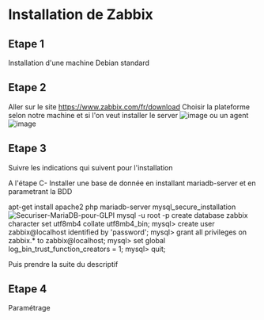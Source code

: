 # Installation de Zabbix

## Etape 1
Installation d'une machine Debian standard

## Etape 2
Aller sur le site https://www.zabbix.com/fr/download
Choisir la plateforme selon notre machine et si l'on veut installer le server 
![image](https://github.com/kawaiiineko-website/tutoriels/assets/172619483/b3077f72-b531-4fa3-975f-4eab36c1b047)
ou un agent
![image](https://github.com/kawaiiineko-website/tutoriels/assets/172619483/77217c93-f9b1-4ba5-8d4d-c838704a7905)

## Etape 3
Suivre les indications qui suivent pour l'installation

A l'étape C-
Installer une base de donnée en installant mariadb-server et en parametrant la BDD

apt-get install apache2 php mariadb-server
mysql_secure_installation
![Securiser-MariaDB-pour-GLPI](https://github.com/kawaiiineko-website/tutoriels/assets/172619483/820eb6d2-db34-4bbd-a311-08d339849df7)
mysql -u root -p
create database zabbix character set utf8mb4 collate utf8mb4_bin;
mysql> create user zabbix@localhost identified by 'password';
mysql> grant all privileges on zabbix.* to zabbix@localhost;
mysql> set global log_bin_trust_function_creators = 1;
mysql> quit;

Puis prendre la suite du descriptif

## Etape 4
Paramétrage
